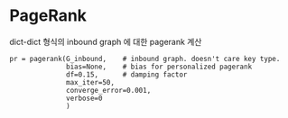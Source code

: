 # PageRank 

dict-dict 형식의 inbound graph 에 대한 pagerank 계산

	pr = pagerank(G_inbound,    # inbound graph. doesn't care key type.
	              bias=None,    # bias for personalized pagerank
	              df=0.15,      # damping factor
	              max_iter=50,
	              converge_error=0.001,
	              verbose=0
	              )